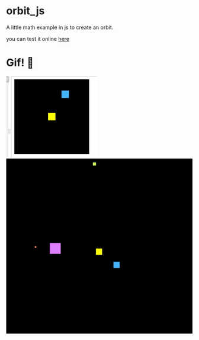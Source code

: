 # orbit_js
A little math example in js to create an orbit.

you can test it online [here](https://js.do/code/439943)

# Gif! 👀
![](orbit.gif)
![](solar_system.gif)
